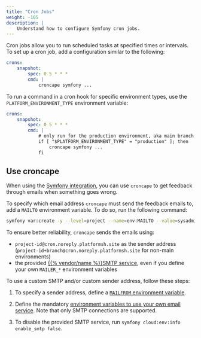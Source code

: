 ```yaml
---
title: "Cron Jobs"
weight: -105
description: |
    Understand how to configure Symfony cron jobs.
---
```


Cron jobs allow you to run scheduled tasks at specified times or intervals.
To set up a cron job, add a configuration similar to the following:

```yaml {configFile="app"}
crons:
    snapshot:
        spec: 0 5 * * *
        cmd: |
            croncape symfony ...
```

To run a command in a cron hook for specific environment types,
use the `PLATFORM_ENVIRONMENT_TYPE` environment variable:

```yaml {configFile="app"}
crons:
    snapshot:
        spec: 0 5 * * *
        cmd: |
            # only run for the production environment, aka main branch
            if [ "$PLATFORM_ENVIRONMENT_TYPE" = "production" ]; then
                croncape symfony ...
            fi
```

## Use croncape

When using the [Symfony integration](./integration),
you can use `croncape` to get feedback through emails when something goes wrong.

To specify which email address `croncape` must send the feedback emails to,
add a `MAILTO` environment variable.
To do so, run the following command:

```bash
symfony var:create -y --level=project --name=env:MAILTO --value=sysadmin@example.com
```

To ensure better reliability, `croncape` sends the emails using:

- `project-id@cron.noreply.platformsh.site` as the sender address (`project-id+branch@cron.noreply.platformsh.site` for non-main environments)
- the provided [{{% vendor/name %}}SMTP service](./environment-variables#emails), even if you define your own `MAILER_*` environment variables

To use a custom SMTP and/or custom sender address, follow these steps:

1. To specify a sender address, define a [`MAILFROM` environment variable](./environment-variables.md#symfony-environment-variables).

2. Define the mandatory [environment variables to use your own email service](./environment-variables#emails).
   Note that only SMTP connections are supported.

3. To disable the provided SMTP service, run `symfony cloud:env:info enable_smtp false`.

